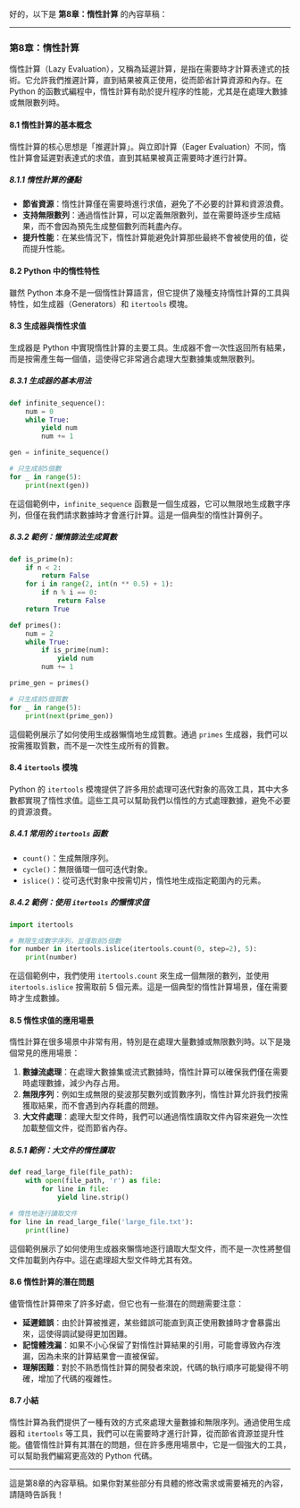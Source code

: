 好的，以下是 **第8章：惰性計算** 的內容草稿：

---

### 第8章：惰性計算

惰性計算（Lazy Evaluation），又稱為延遲計算，是指在需要時才計算表達式的技術。它允許我們推遲計算，直到結果被真正使用，從而節省計算資源和內存。在 Python 的函數式編程中，惰性計算有助於提升程序的性能，尤其是在處理大數據或無限數列時。

#### 8.1 惰性計算的基本概念

惰性計算的核心思想是「推遲計算」。與立即計算（Eager Evaluation）不同，惰性計算會延遲對表達式的求值，直到其結果被真正需要時才進行計算。

##### 8.1.1 惰性計算的優點

- **節省資源**：惰性計算僅在需要時進行求值，避免了不必要的計算和資源浪費。
- **支持無限數列**：通過惰性計算，可以定義無限數列，並在需要時逐步生成結果，而不會因為預先生成整個數列而耗盡內存。
- **提升性能**：在某些情況下，惰性計算能避免計算那些最終不會被使用的值，從而提升性能。

#### 8.2 Python 中的惰性特性

雖然 Python 本身不是一個惰性計算語言，但它提供了幾種支持惰性計算的工具與特性，如生成器（Generators）和 `itertools` 模塊。

#### 8.3 生成器與惰性求值

生成器是 Python 中實現惰性計算的主要工具。生成器不會一次性返回所有結果，而是按需產生每一個值，這使得它非常適合處理大型數據集或無限數列。

##### 8.3.1 生成器的基本用法

```python
def infinite_sequence():
    num = 0
    while True:
        yield num
        num += 1

gen = infinite_sequence()

# 只生成前5個數
for _ in range(5):
    print(next(gen))
```

在這個範例中，`infinite_sequence` 函數是一個生成器，它可以無限地生成數字序列，但僅在我們請求數據時才會進行計算。這是一個典型的惰性計算例子。

##### 8.3.2 範例：懶惰篩法生成質數

```python
def is_prime(n):
    if n < 2:
        return False
    for i in range(2, int(n ** 0.5) + 1):
        if n % i == 0:
            return False
    return True

def primes():
    num = 2
    while True:
        if is_prime(num):
            yield num
        num += 1

prime_gen = primes()

# 只生成前5個質數
for _ in range(5):
    print(next(prime_gen))
```

這個範例展示了如何使用生成器懶惰地生成質數。通過 `primes` 生成器，我們可以按需獲取質數，而不是一次性生成所有的質數。

#### 8.4 `itertools` 模塊

Python 的 `itertools` 模塊提供了許多用於處理可迭代對象的高效工具，其中大多數都實現了惰性求值。這些工具可以幫助我們以惰性的方式處理數據，避免不必要的資源浪費。

##### 8.4.1 常用的 `itertools` 函數

- `count()`：生成無限序列。
- `cycle()`：無限循環一個可迭代對象。
- `islice()`：從可迭代對象中按需切片，惰性地生成指定範圍內的元素。

##### 8.4.2 範例：使用 `itertools` 的懶惰求值

```python
import itertools

# 無限生成數字序列，並僅取前5個數
for number in itertools.islice(itertools.count(0, step=2), 5):
    print(number)
```

在這個範例中，我們使用 `itertools.count` 來生成一個無限的數列，並使用 `itertools.islice` 按需取前 5 個元素。這是一個典型的惰性計算場景，僅在需要時才生成數據。

#### 8.5 惰性求值的應用場景

惰性計算在很多場景中非常有用，特別是在處理大量數據或無限數列時。以下是幾個常見的應用場景：

1. **數據流處理**：在處理大數據集或流式數據時，惰性計算可以確保我們僅在需要時處理數據，減少內存占用。
2. **無限序列**：例如生成無限的斐波那契數列或質數序列，惰性計算允許我們按需獲取結果，而不會遇到內存耗盡的問題。
3. **大文件處理**：處理大型文件時，我們可以通過惰性讀取文件內容來避免一次性加載整個文件，從而節省內存。

##### 8.5.1 範例：大文件的惰性讀取

```python
def read_large_file(file_path):
    with open(file_path, 'r') as file:
        for line in file:
            yield line.strip()

# 惰性地逐行讀取文件
for line in read_large_file('large_file.txt'):
    print(line)
```

這個範例展示了如何使用生成器來懶惰地逐行讀取大型文件，而不是一次性將整個文件加載到內存中。這在處理超大型文件時尤其有效。

#### 8.6 惰性計算的潛在問題

儘管惰性計算帶來了許多好處，但它也有一些潛在的問題需要注意：

- **延遲錯誤**：由於計算被推遲，某些錯誤可能直到真正使用數據時才會暴露出來，這使得調試變得更加困難。
- **記憶體洩漏**：如果不小心保留了對惰性計算結果的引用，可能會導致內存洩漏，因為未來的計算結果會一直被保留。
- **理解困難**：對於不熟悉惰性計算的開發者來說，代碼的執行順序可能變得不明確，增加了代碼的複雜性。

#### 8.7 小結

惰性計算為我們提供了一種有效的方式來處理大量數據和無限序列。通過使用生成器和 `itertools` 等工具，我們可以在需要時才進行計算，從而節省資源並提升性能。儘管惰性計算有其潛在的問題，但在許多應用場景中，它是一個強大的工具，可以幫助我們編寫更高效的 Python 代碼。

---

這是第8章的內容草稿。如果你對某些部分有具體的修改需求或需要補充的內容，請隨時告訴我！